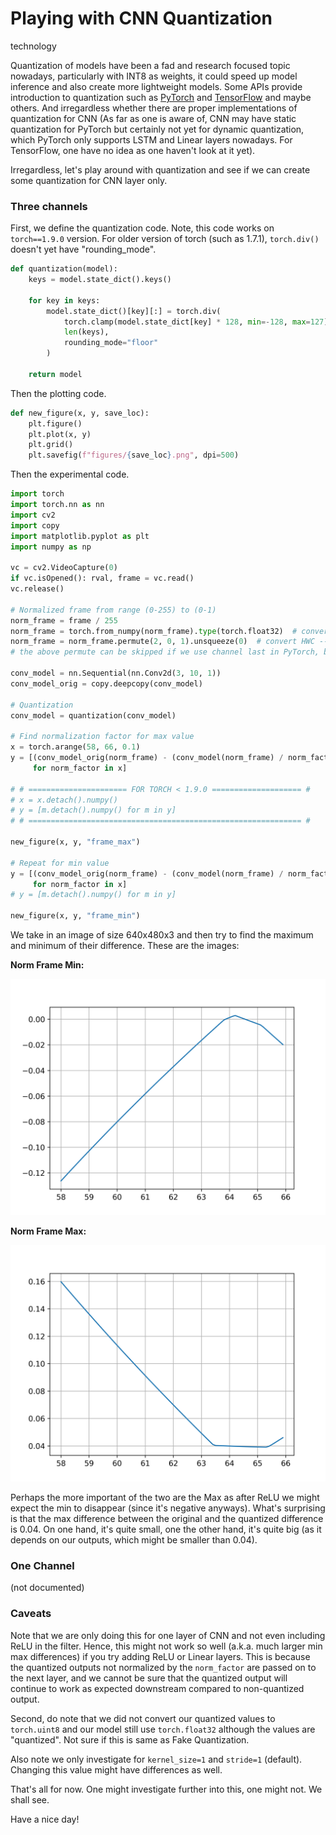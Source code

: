 # Playing with CNN Quantization
technology

Quantization of models have been a fad and research focused topic nowadays, particularly with INT8 as weights, it could speed up model inference and also create more lightweight models. Some APIs provide introduction to quantization such as [PyTorch](https://pytorch.org/blog/introduction-to-quantization-on-pytorch/) and [TensorFlow](https://www.tensorflow.org/lite/performance/post_training_quantization) and maybe others. And irregardless whether there are proper implementations of quantization for CNN (As far as one is aware of, CNN may have static quantization for PyTorch but certainly not yet for dynamic quantization, which PyTorch only supports LSTM and Linear layers nowadays. For TensorFlow, one have no idea as one haven't look at it yet). 

Irregardless, let's play around with quantization and see if we can create some quantization for CNN layer only. 

### Three channels

First, we define the quantization code. Note, this code works on `torch==1.9.0` version. For older version of torch (such as 1.7.1), `torch.div()` doesn't yet have "rounding_mode". 

```python
def quantization(model):
    keys = model.state_dict().keys()
    
    for key in keys:
        model.state_dict()[key][:] = torch.div(
            torch.clamp(model.state_dict[key] * 128, min=-128, max=127),
            len(keys), 
            rounding_mode="floor"
        )
        
    return model
```

Then the plotting code. 

```python
def new_figure(x, y, save_loc):
    plt.figure()
    plt.plot(x, y)
    plt.grid()
    plt.savefig(f"figures/{save_loc}.png", dpi=500)
```

Then the experimental code. 

```python
import torch
import torch.nn as nn
import cv2
import copy
import matplotlib.pyplot as plt
import numpy as np

vc = cv2.VideoCapture(0)
if vc.isOpened(): rval, frame = vc.read()
vc.release()

# Normalized frame from range (0-255) to (0-1)
norm_frame = frame / 255
norm_frame = torch.from_numpy(norm_frame).type(torch.float32)  # convert to Tensor, type Float32. 
norm_frame = norm_frame.permute(2, 0, 1).unsqueeze(0)  # convert HWC --> CHW then NCHW (expected PyTorch input)
# the above permute can be skipped if we use channel last in PyTorch, but let's not do that and make things simple. 

conv_model = nn.Sequential(nn.Conv2d(3, 10, 1))
conv_model_orig = copy.deepcopy(conv_model)

# Quantization
conv_model = quantization(conv_model)

# Find normalization factor for max value
x = torch.arange(58, 66, 0.1)
y = [(conv_model_orig(norm_frame) - (conv_model(norm_frame) / norm_factor)).max()
     for norm_factor in x]
     
# # ====================== FOR TORCH < 1.9.0 ==================== #
# x = x.detach().numpy()
# y = [m.detach().numpy() for m in y]
# # ============================================================= #

new_figure(x, y, "frame_max")

# Repeat for min value
y = [(conv_model_orig(norm_frame) - (conv_model(norm_frame) / norm_factor)).min()
     for norm_factor in x]
# y = [m.detach().numpy() for m in y]

new_figure(x, y, "frame_min")
```

We take in an image of size 640x480x3 and then try to find the maximum and minimum of their difference. These are the images: 

**Norm Frame Min:**

![](assets/images/norm_frame_min.png "Norm Frame Min")

**Norm Frame Max:** 

![](assets/images/norm_frame_max.png "Norm Frame Max")

Perhaps the more important of the two are the Max as after ReLU we might expect the min to disappear (since it's negative anyways). What's surprising is that the max difference between the original and the quantized difference is 0.04. On one hand, it's quite small, one the other hand, it's quite big (as it depends on our outputs, which might be smaller than 0.04). 

### One Channel
(not documented)
<!-- (to be written)

own_notes: g = (1, 1, 2, 2), m and n = (1, 1, 5, 5), h = (1, 1, 640, 480)?  -->

### Caveats
Note that we are only doing this for one layer of CNN and not even including ReLU in the filter. Hence, this might not work so well (a.k.a. much larger min max differences) if you try adding ReLU or Linear layers. This is because the quantized outputs not normalized by the `norm_factor` are passed on to the next layer, and we cannot be sure that the quantized output will continue to work as expected downstream compared to non-quantized output. 

Second, do note that we did not convert our quantized values to `torch.uint8` and our model still use `torch.float32` although the values are "quantized". Not sure if this is same as Fake Quantization. 

Also note we only investigate for `kernel_size=1` and `stride=1` (default). Changing this value might have differences as well. 

That's all for now. One might investigate further into this, one might not. We shall see. 

Have a nice day! 
